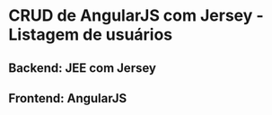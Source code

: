 # CRUD de AngularJS com Jersey - Listagem de usuários

## Backend: JEE com Jersey 

## Frontend: AngularJS
